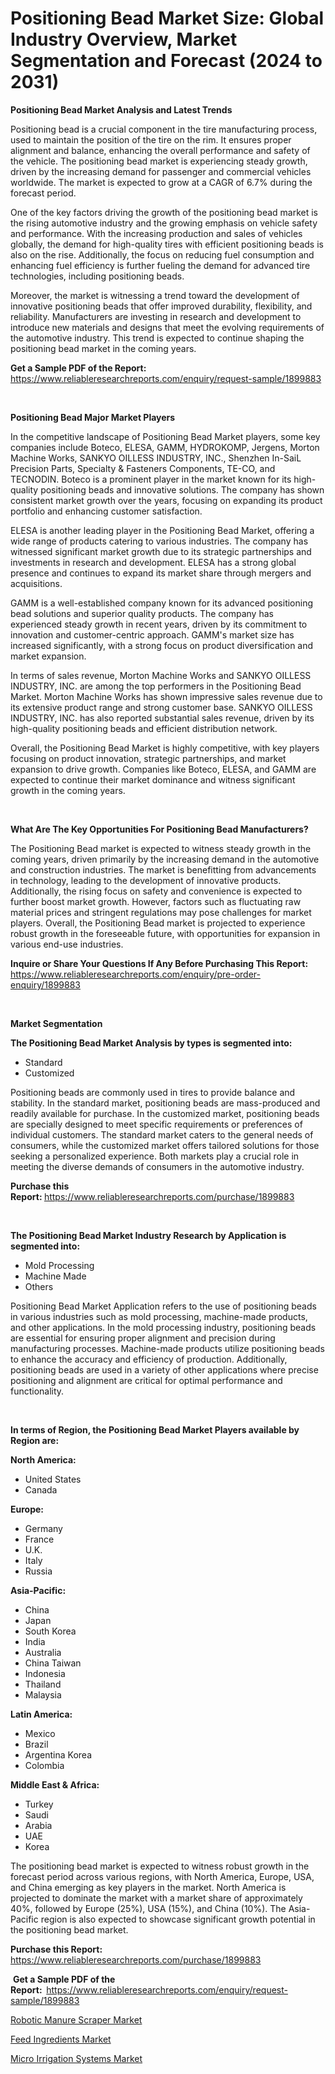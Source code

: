 <p><h1>Positioning Bead Market Size: Global Industry Overview, Market Segmentation and Forecast (2024 to 2031)</h1></p><p><strong>Positioning Bead Market Analysis and Latest Trends</strong></p>
<p><p>Positioning bead is a crucial component in the tire manufacturing process, used to maintain the position of the tire on the rim. It ensures proper alignment and balance, enhancing the overall performance and safety of the vehicle. The positioning bead market is experiencing steady growth, driven by the increasing demand for passenger and commercial vehicles worldwide. The market is expected to grow at a CAGR of 6.7% during the forecast period.</p><p>One of the key factors driving the growth of the positioning bead market is the rising automotive industry and the growing emphasis on vehicle safety and performance. With the increasing production and sales of vehicles globally, the demand for high-quality tires with efficient positioning beads is also on the rise. Additionally, the focus on reducing fuel consumption and enhancing fuel efficiency is further fueling the demand for advanced tire technologies, including positioning beads.</p><p>Moreover, the market is witnessing a trend toward the development of innovative positioning beads that offer improved durability, flexibility, and reliability. Manufacturers are investing in research and development to introduce new materials and designs that meet the evolving requirements of the automotive industry. This trend is expected to continue shaping the positioning bead market in the coming years.</p></p>
<p><strong>Get a Sample PDF of the Report:&nbsp;</strong> <a href="https://www.reliableresearchreports.com/enquiry/request-sample/1899883">https://www.reliableresearchreports.com/enquiry/request-sample/1899883</a></p>
<p>&nbsp;</p>
<p><strong>Positioning Bead Major Market Players</strong></p>
<p><p>In the competitive landscape of Positioning Bead Market players, some key companies include Boteco, ELESA, GAMM, HYDROKOMP, Jergens, Morton Machine Works, SANKYO OILLESS INDUSTRY, INC., Shenzhen In-SaiL Precision Parts, Specialty & Fasteners Components, TE-CO, and TECNODIN. Boteco is a prominent player in the market known for its high-quality positioning beads and innovative solutions. The company has shown consistent market growth over the years, focusing on expanding its product portfolio and enhancing customer satisfaction.</p><p>ELESA is another leading player in the Positioning Bead Market, offering a wide range of products catering to various industries. The company has witnessed significant market growth due to its strategic partnerships and investments in research and development. ELESA has a strong global presence and continues to expand its market share through mergers and acquisitions.</p><p>GAMM is a well-established company known for its advanced positioning bead solutions and superior quality products. The company has experienced steady growth in recent years, driven by its commitment to innovation and customer-centric approach. GAMM's market size has increased significantly, with a strong focus on product diversification and market expansion.</p><p>In terms of sales revenue, Morton Machine Works and SANKYO OILLESS INDUSTRY, INC. are among the top performers in the Positioning Bead Market. Morton Machine Works has shown impressive sales revenue due to its extensive product range and strong customer base. SANKYO OILLESS INDUSTRY, INC. has also reported substantial sales revenue, driven by its high-quality positioning beads and efficient distribution network.</p><p>Overall, the Positioning Bead Market is highly competitive, with key players focusing on product innovation, strategic partnerships, and market expansion to drive growth. Companies like Boteco, ELESA, and GAMM are expected to continue their market dominance and witness significant growth in the coming years.</p></p>
<p>&nbsp;</p>
<p><strong>What Are The Key Opportunities For Positioning Bead Manufacturers?</strong></p>
<p><p>The Positioning Bead market is expected to witness steady growth in the coming years, driven primarily by the increasing demand in the automotive and construction industries. The market is benefitting from advancements in technology, leading to the development of innovative products. Additionally, the rising focus on safety and convenience is expected to further boost market growth. However, factors such as fluctuating raw material prices and stringent regulations may pose challenges for market players. Overall, the Positioning Bead market is projected to experience robust growth in the foreseeable future, with opportunities for expansion in various end-use industries.</p></p>
<p><strong>Inquire or Share Your Questions If Any Before Purchasing This Report:</strong> <a href="https://www.reliableresearchreports.com/enquiry/pre-order-enquiry/1899883">https://www.reliableresearchreports.com/enquiry/pre-order-enquiry/1899883</a></p>
<p>&nbsp;</p>
<p><strong>Market Segmentation</strong></p>
<p><strong>The Positioning Bead Market Analysis by types is segmented into:</strong></p>
<p><ul><li>Standard</li><li>Customized</li></ul></p>
<p><p>Positioning beads are commonly used in tires to provide balance and stability. In the standard market, positioning beads are mass-produced and readily available for purchase. In the customized market, positioning beads are specially designed to meet specific requirements or preferences of individual customers. The standard market caters to the general needs of consumers, while the customized market offers tailored solutions for those seeking a personalized experience. Both markets play a crucial role in meeting the diverse demands of consumers in the automotive industry.</p></p>
<p><strong>Purchase this Report:&nbsp;</strong><a href="https://www.reliableresearchreports.com/purchase/1899883">https://www.reliableresearchreports.com/purchase/1899883</a></p>
<p>&nbsp;</p>
<p><strong>The Positioning Bead Market Industry Research by Application is segmented into:</strong></p>
<p><ul><li>Mold Processing</li><li>Machine Made</li><li>Others</li></ul></p>
<p><p>Positioning Bead Market Application refers to the use of positioning beads in various industries such as mold processing, machine-made products, and other applications. In the mold processing industry, positioning beads are essential for ensuring proper alignment and precision during manufacturing processes. Machine-made products utilize positioning beads to enhance the accuracy and efficiency of production. Additionally, positioning beads are used in a variety of other applications where precise positioning and alignment are critical for optimal performance and functionality.</p></p>
<p>&nbsp;</p>
<p><strong>In terms of Region, the Positioning Bead Market Players available by Region are:</strong></p>
<p>
    <p> <strong> North America: </strong>
        <ul>
            <li>United States</li>
            <li>Canada</li>
        </ul>
        </p> 
    <p> <strong> Europe: </strong>
        <ul>
            <li>Germany</li>
            <li>France</li>
            <li>U.K.</li>
            <li>Italy</li>
            <li>Russia</li>
        </ul>
        </p> 
    <p> <strong> Asia-Pacific: </strong>
        <ul>
            <li>China</li>
            <li>Japan</li>
            <li>South Korea</li>
            <li>India</li>
            <li>Australia</li>
            <li>China Taiwan</li>
            <li>Indonesia</li>
            <li>Thailand</li>
            <li>Malaysia</li>
        </ul>
        </p> 
    <p> <strong> Latin America: </strong>
        <ul>
            <li>Mexico</li>
            <li>Brazil</li>
            <li>Argentina Korea</li>
            <li>Colombia</li>
        </ul>
        </p> 
    <p> <strong> Middle East & Africa: </strong>
        <ul>
            <li>Turkey</li>
            <li>Saudi</li>
            <li>Arabia</li>
            <li>UAE</li>
            <li>Korea</li>
        </ul>
    </p>
    </p>
<p><p>The positioning bead market is expected to witness robust growth in the forecast period across various regions, with North America, Europe, USA, and China emerging as key players in the market. North America is projected to dominate the market with a market share of approximately 40%, followed by Europe (25%), USA (15%), and China (10%). The Asia-Pacific region is also expected to showcase significant growth potential in the positioning bead market.</p></p>
<p><strong>Purchase this Report: </strong><a href="https://www.reliableresearchreports.com/purchase/1899883">https://www.reliableresearchreports.com/purchase/1899883</a></p>
<p>&nbsp;<strong>Get a Sample PDF of the Report:&nbsp;&nbsp;</strong><a href="https://www.reliableresearchreports.com/enquiry/request-sample/1899883">https://www.reliableresearchreports.com/enquiry/request-sample/1899883</a></p>
<p><strong></strong></p>
<p><p><a href="https://view.publitas.com/reportprime-1/robotic-manure-scraper-market-size-focuses-on-market-dynamics-in-depth-analysis-and-future-projections-of-its-market-forecasted-for-period-from-2024-to-2031/">Robotic Manure Scraper Market</a></p><p><a href="https://issuu.com/reportprime-2/docs/feed-ingredients-market-size-2030.pptx">Feed Ingredients Market</a></p><p><a href="https://issuu.com/reportprime-2/docs/micro-irrigation-systems-market-size-2030.pptx">Micro Irrigation Systems Market</a></p></p>